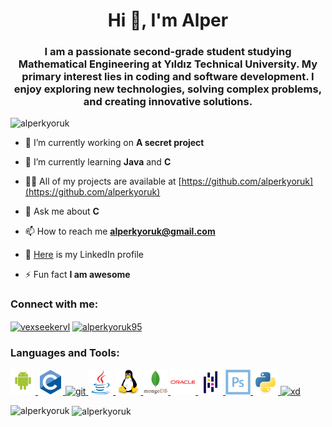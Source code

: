 <h1 align="center">Hi 👋, I'm Alper</h1>
<h3 align="center">I am a passionate second-grade student studying Mathematical Engineering at Yıldız Technical University. My primary interest lies in coding and software development. I enjoy exploring new technologies, solving complex problems, and creating innovative solutions.</h3>

<p align="left"> <img src="https://komarev.com/ghpvc/?username=alperkyoruk&label=Profile%20views&color=0e75b6&style=flat" alt="alperkyoruk" /> </p>

- 🔭 I’m currently working on **A secret project**

- 🌱 I’m currently learning **Java** and **C**

- 👨‍💻 All of my projects are available at [https://github.com/alperkyoruk](https://github.com/alperkyoruk)

- 💬 Ask me about **C**

- 📫 How to reach me **alperkyoruk@gmail.com**

- 📄 [Here](https://www.linkedin.com/in/alper-kaan-8b2222182/) is my LinkedIn profile

- ⚡ Fun fact **I am awesome**

<h3 align="left">Connect with me:</h3>
<p align="left">
<a href="https://twitter.com/vexseekervl" target="blank"><img align="center" src="https://raw.githubusercontent.com/rahuldkjain/github-profile-readme-generator/master/src/images/icons/Social/twitter.svg" alt="vexseekervl" height="30" width="40" /></a>
<a href="https://instagram.com/alperkyoruk95" target="blank"><img align="center" src="https://raw.githubusercontent.com/rahuldkjain/github-profile-readme-generator/master/src/images/icons/Social/instagram.svg" alt="alperkyoruk95" height="30" width="40" /></a>
</p>

<h3 align="left">Languages and Tools:</h3>
<p align="left"> <a href="https://developer.android.com" target="_blank" rel="noreferrer"> <img src="https://raw.githubusercontent.com/devicons/devicon/master/icons/android/android-original-wordmark.svg" alt="android" width="40" height="40"/> </a> <a href="https://www.cprogramming.com/" target="_blank" rel="noreferrer"> <img src="https://raw.githubusercontent.com/devicons/devicon/master/icons/c/c-original.svg" alt="c" width="40" height="40"/> </a> <a href="https://git-scm.com/" target="_blank" rel="noreferrer"> <img src="https://www.vectorlogo.zone/logos/git-scm/git-scm-icon.svg" alt="git" width="40" height="40"/> </a> <a href="https://www.java.com" target="_blank" rel="noreferrer"> <img src="https://raw.githubusercontent.com/devicons/devicon/master/icons/java/java-original.svg" alt="java" width="40" height="40"/> </a> <a href="https://www.linux.org/" target="_blank" rel="noreferrer"> <img src="https://raw.githubusercontent.com/devicons/devicon/master/icons/linux/linux-original.svg" alt="linux" width="40" height="40"/> </a> <a href="https://www.mongodb.com/" target="_blank" rel="noreferrer"> <img src="https://raw.githubusercontent.com/devicons/devicon/master/icons/mongodb/mongodb-original-wordmark.svg" alt="mongodb" width="40" height="40"/> </a> <a href="https://www.oracle.com/" target="_blank" rel="noreferrer"> <img src="https://raw.githubusercontent.com/devicons/devicon/master/icons/oracle/oracle-original.svg" alt="oracle" width="40" height="40"/> </a> <a href="https://pandas.pydata.org/" target="_blank" rel="noreferrer"> <img src="https://raw.githubusercontent.com/devicons/devicon/2ae2a900d2f041da66e950e4d48052658d850630/icons/pandas/pandas-original.svg" alt="pandas" width="40" height="40"/> </a> <a href="https://www.photoshop.com/en" target="_blank" rel="noreferrer"> <img src="https://raw.githubusercontent.com/devicons/devicon/master/icons/photoshop/photoshop-line.svg" alt="photoshop" width="40" height="40"/> </a> <a href="https://www.python.org" target="_blank" rel="noreferrer"> <img src="https://raw.githubusercontent.com/devicons/devicon/master/icons/python/python-original.svg" alt="python" width="40" height="40"/> </a> <a href="https://www.adobe.com/products/xd.html" target="_blank" rel="noreferrer"> <img src="https://cdn.worldvectorlogo.com/logos/adobe-xd.svg" alt="xd" width="40" height="40"/> </a> </p>

<p><img align="left" src="https://github-readme-stats.vercel.app/api/top-langs?username=alperkyoruk&show_icons=true&locale=en&layout=compact" alt="alperkyoruk" /></p>

<p>&nbsp;<img align="center" src="https://github-readme-stats.vercel.app/api?username=alperkyoruk&show_icons=true&locale=en" alt="alperkyoruk" /></p>

